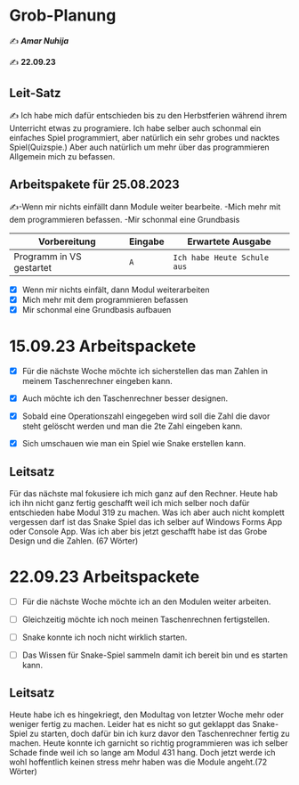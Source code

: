 # Grob-Planung

✍️ ***Amar Nuhija***

✍️ **22.09.23**

## Leit-Satz

✍️ Ich habe mich dafür entschieden bis zu den Herbstferien während ihrem Unterricht etwas zu programiere. Ich habe selber auch schonmal ein einfaches Spiel programmiert, aber natürlich ein sehr grobes und nacktes Spiel(Quizspie.) Aber auch natürlich um mehr über das programmieren Allgemein mich zu befassen. 

## Arbeitspakete für 25.08.2023

✍️-Wenn mir nichts einfällt dann Module weiter bearbeite.
          -Mich mehr mit dem programmieren befassen.
          -Mir schonmal eine Grundbasis 

| Vorbereitung             | Eingabe | Erwartete Ausgabe |
| ------------------------ | ------- | ----------------- |
| Programm in VS gestartet | `A`  | `Ich habe Heute Schule aus`      |

- [x] Wenn mir nichts einfält, dann Modul weiterarbeiten
- [x] Mich mehr mit dem programmieren befassen
- [x] Mir schonmal eine Grundbasis aufbauen

 # 15.09.23 Arbeitspackete


- [x] Für die nächste Woche möchte ich sicherstellen das man Zahlen in meinem Taschenrechner eingeben kann.
- [x] Auch möchte ich den Taschenrechner besser designen.
- [x] Sobald eine Operationszahl eingegeben wird soll die Zahl die davor steht gelöscht werden und man die 2te Zahl eingeben kann.
- [x] Sich umschauen wie man ein Spiel wie Snake erstellen kann.


## Leitsatz

 Für das nächste mal fokusiere ich mich ganz auf den Rechner. Heute hab ich ihn nicht ganz fertig geschafft weil ich mich selber noch dafür entschieden habe Modul 319 zu machen.
 Was ich aber auch nicht komplett vergessen darf ist das Snake Spiel das ich selber auf Windows Forms App oder Console App.
 Was ich aber bis jetzt geschafft habe ist das Grobe Design und die Zahlen. (67 Wörter)



# 22.09.23 Arbeitspackete


- [ ] Für die nächste Woche möchte ich an den Modulen weiter arbeiten.
- [ ] Gleichzeitig möchte ich noch meinen Taschenrechnen fertigstellen.
- [ ] Snake konnte ich noch nicht wirklich starten.
- [ ] Das Wissen für Snake-Spiel sammeln damit ich bereit bin und es starten kann.


## Leitsatz

Heute habe ich es hingekriegt, den Modultag von letzter Woche mehr oder weniger fertig zu machen.
Leider hat es nicht so gut geklappt das Snake-Spiel zu starten, doch dafür bin ich kurz davor den
Taschenrechner fertig zu machen. Heute konnte ich garnicht so richtig programmieren was ich selber Schade finde
weil ich so lange am Modul 431 hang. Doch jetzt werde ich wohl hoffentlich keinen stress mehr haben was die Module angeht.(72 Wörter)











 




